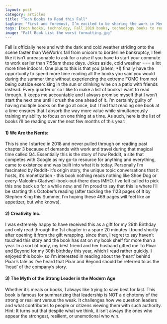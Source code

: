 ```yaml
---
layout: post
category: articles
title: "Tech Books to Read this Fall"
tagline: "First and foremost, I’m excited to be sharing the work in Meditations on Tech with you."
tags: [tech books, technology, Fall 2019 books, technology books to read, tech books to read fall 2019]
image: "Fall Book List the worst formatting.jpg"
---
```

Fall is officially here and with the dark and cold weather striding onto the scene faster than WeWork’s fall from unicorn to borderline bankruptcy, I feel like it isn’t unreasonable to ask for a raise if you have to start your commute to work earlier than 7:55am these days.
Jokes aside, cold weather === a lot more time indoors. One plus to this is that you (ahem, *I) finally have the opportunity to spend more time reading all the books you said you would during the summer time without experiencing the extreme FOMO from not being outside exercising in the sun or drinking wine on a patio with friends instead.
Every quarter or so I like to make a list of books I want to read through. It keeps me accountable and I always promise myself that I won’t start the next one until I crush the one ahead of it. I’m certainly guilty of having multiple books on the go at once, but I find that reading one book at a time ensures that I absorb the way more value while simultaneously training my ability to focus on one thing at a time. 
As such, here is the list of books i’ll be reading over the next few months of this year:

#### 1) We Are the Nerds:

This is one I started in 2018 and never pulled through on reading past chapter 3 because of demands with work and travel during that magical time called Q4. Essentially this is the story of how Reddit, a site that competes with Google as my go-to resource for anything and everything, came to existence and was built into what it is today. Personally I’m fascinated by Reddit- it’s origin story, the unique topic conversations that it hosts, it’s monetization - this book nothing reads nothing like Shoe Dog or every-Malcolm-Gladwell-book-out-there does IMHO. I’ve felt called to pick this one back up for a while now, and I’m proud to say that this is where I’ll be starting this October’s reading (after tackling the 1123 pages of It by Stephen King this Summer, I’m hoping these 469 pages will feel like an appetizer, but who knows).

#### 2) Creativity Inc. 
I was extremely happy to have received this as a gift for my 29th Birthday and only read through the 1st chapter in a spare 20 minutes I found shortly after opening it from the gift wrapping. since then, I regret to say haven’t touched this story and the book has sat on my book shelf for more than a year. In a sort of irony, my best friend and her husband gifted me To Pixar and Beyond for my 30th birthday this year, which I read rather quickly. I enjoyed this book- so I’m interested in reading about the ‘heart’ behind Pixar’s tale as I’ve heard that Pixar and Beyond should be referred to as the ‘head’ of the company’s story. 

#### 3) The Myth of the Strong Leader in the Modern Age

Whether it’s meals or books, I always like trying to save best for last. This book is famous for summarizing that leadership is NOT a dichotomy of the strong or resilient versus the weak. It challenges how we question leaders and what contributes to people or citizens viewing them with such authority. Hint: It turns out that despite what we think, it isn’t always the ones who appear the strongest, resilient, or unemotional who win.
